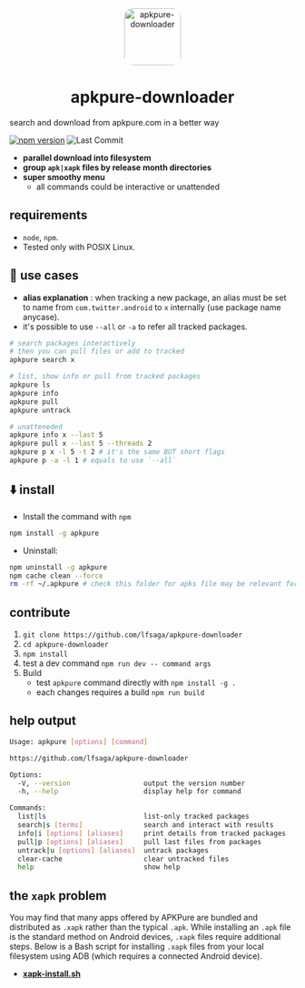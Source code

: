 <div align="center">
<img src="https://github.com/user-attachments/assets/4a9e6998-480c-4dcb-ab71-e4d304a16fce" alt="apkpure-downloader" width="100" style="style: block; margin: 0 auto; border-radius: 15px;"/>

# apkpure-downloader

</div>

search and download from apkpure.com in a better way

[![npm version](https://img.shields.io/npm/v/apkpure)](https://www.npmjs.com/package/apkpure)
![Last Commit](https://img.shields.io/github/last-commit/lfsaga/apkpure-downloader)

- **parallel download into filesystem**
- **group `apk|xapk` files by release month directories**
- **super smoothy menu**
  - all commands could be interactive or unattended

## requirements

- `node`, `npm`.
- Tested only with POSIX Linux.

## 🔨 use cases

- **alias explanation** : when tracking a new package, an alias must be set to name from `com.twitter.android` to `x` internally (use package name anycase).
- it's possible to use `--all` or `-a` to refer all tracked packages.

```bash
# search packages interactively
# then you can pull files or add to tracked
apkpure search x

# list, show info or pull from tracked packages
apkpure ls
apkpure info
apkpure pull
apkpure untrack

# unatteneded
apkpure info x --last 5
apkpure pull x --last 5 --threads 2
apkpure p x -l 5 -t 2 # it's the same BUT short flags
apkpure p -a -l 1 # equals to use `--all`
```

## ⬇️ install

- Install the command with `npm`

```bash
npm install -g apkpure
```

- Uninstall:

```bash
npm uninstall -g apkpure
npm cache clean --force
rm -rf ~/.apkpure # check this folder for apks file may be relevant for you
```

## contribute

1. `git clone https://github.com/lfsaga/apkpure-downloader`
2. `cd apkpure-downloader`
3. `npm install`
4. test a dev command `npm run dev -- command args`
5. Build
   - test `apkpure` command directly with `npm install -g .`
   - each changes requires a build `npm run build`

## help output

```bash
Usage: apkpure [options] [command]

https://github.com/lfsaga/apkpure-downloader

Options:
  -V, --version                  output the version number
  -h, --help                     display help for command

Commands:
  list|ls                        list-only tracked packages
  search|s [terms]               search and interact with results
  info|i [options] [aliases]     print details from tracked packages
  pull|p [options] [aliases]     pull last files from packages
  untrack|u [options] [aliases]  untrack packages
  clear-cache                    clear untracked files
  help                           show help
```

## the `xapk` problem

You may find that many apps offered by APKPure are bundled and distributed as `.xapk` rather than the typical `.apk`. While installing an `.apk` file is the standard method on Android devices, `.xapk` files require additional steps. Below is a Bash script for installing `.xapk` files from your local filesystem using ADB (which requires a connected Android device).

- [**xapk-install.sh**](docs/xapk-install.sh)
